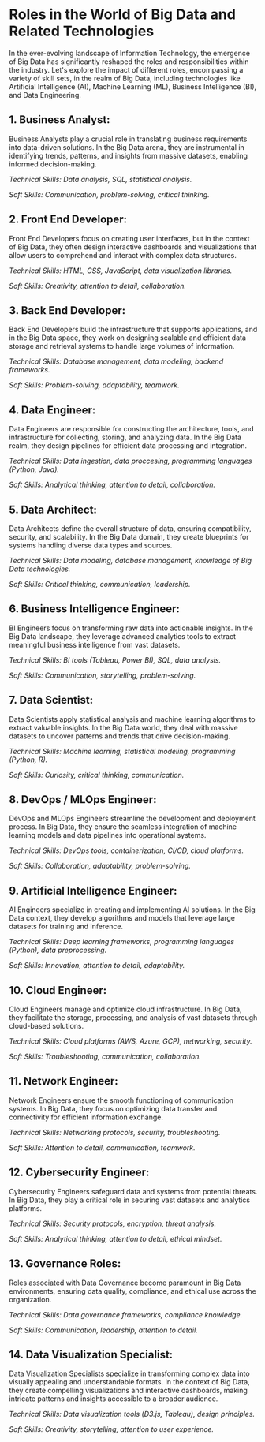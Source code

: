 # Roles in the World of Big Data and Related Technologies

In the ever-evolving landscape of Information Technology, the emergence of Big Data has significantly reshaped the roles and responsibilities within the industry. Let's explore the impact of different roles, encompassing a variety of skill sets, in the realm of Big Data, including technologies like Artificial Intelligence (AI), Machine Learning (ML), Business Intelligence (BI), and Data Engineering.

## 1. Business Analyst:
Business Analysts play a crucial role in translating business requirements into data-driven solutions. In the Big Data arena, they are instrumental in identifying trends, patterns, and insights from massive datasets, enabling informed decision-making.

*Technical Skills: Data analysis, SQL, statistical analysis.*

*Soft Skills: Communication, problem-solving, critical thinking.*

## 2. Front End Developer:
Front End Developers focus on creating user interfaces, but in the context of Big Data, they often design interactive dashboards and visualizations that allow users to comprehend and interact with complex data structures.

*Technical Skills: HTML, CSS, JavaScript, data visualization libraries.*

*Soft Skills: Creativity, attention to detail, collaboration.*

## 3. Back End Developer:
Back End Developers build the infrastructure that supports applications, and in the Big Data space, they work on designing scalable and efficient data storage and retrieval systems to handle large volumes of information.

*Technical Skills: Database management, data modeling, backend frameworks.*

*Soft Skills: Problem-solving, adaptability, teamwork.*

## 4. Data Engineer:
Data Engineers are responsible for constructing the architecture, tools, and infrastructure for collecting, storing, and analyzing data. In the Big Data realm, they design pipelines for efficient data processing and integration.

*Technical Skills: Data ingestion, data proccesing, programming languages (Python, Java).*

*Soft Skills: Analytical thinking, attention to detail, collaboration.*

## 5. Data Architect:
Data Architects define the overall structure of data, ensuring compatibility, security, and scalability. In the Big Data domain, they create blueprints for systems handling diverse data types and sources.

*Technical Skills: Data modeling, database management, knowledge of Big Data technologies.*

*Soft Skills: Critical thinking, communication, leadership.*

## 6. Business Intelligence Engineer:
BI Engineers focus on transforming raw data into actionable insights. In the Big Data landscape, they leverage advanced analytics tools to extract meaningful business intelligence from vast datasets.

*Technical Skills: BI tools (Tableau, Power BI), SQL, data analysis.*

*Soft Skills: Communication, storytelling, problem-solving.*

## 7. Data Scientist:
Data Scientists apply statistical analysis and machine learning algorithms to extract valuable insights. In the Big Data world, they deal with massive datasets to uncover patterns and trends that drive decision-making.

*Technical Skills: Machine learning, statistical modeling, programming (Python, R).*

*Soft Skills: Curiosity, critical thinking, communication.*

## 8. DevOps / MLOps Engineer:
DevOps and MLOps Engineers streamline the development and deployment process. In Big Data, they ensure the seamless integration of machine learning models and data pipelines into operational systems.

*Technical Skills: DevOps tools, containerization, CI/CD, cloud platforms.*

*Soft Skills: Collaboration, adaptability, problem-solving.*

## 9. Artificial Intelligence Engineer:
AI Engineers specialize in creating and implementing AI solutions. In the Big Data context, they develop algorithms and models that leverage large datasets for training and inference.

*Technical Skills: Deep learning frameworks, programming languages (Python), data preprocessing.*

*Soft Skills: Innovation, attention to detail, adaptability.*

## 10. Cloud Engineer:
Cloud Engineers manage and optimize cloud infrastructure. In Big Data, they facilitate the storage, processing, and analysis of vast datasets through cloud-based solutions.

*Technical Skills: Cloud platforms (AWS, Azure, GCP), networking, security.*

*Soft Skills: Troubleshooting, communication, collaboration.*

## 11. Network Engineer:
Network Engineers ensure the smooth functioning of communication systems. In Big Data, they focus on optimizing data transfer and connectivity for efficient information exchange.

*Technical Skills: Networking protocols, security, troubleshooting.*

*Soft Skills: Attention to detail, communication, teamwork.*

## 12. Cybersecurity Engineer:
Cybersecurity Engineers safeguard data and systems from potential threats. In Big Data, they play a critical role in securing vast datasets and analytics platforms.

*Technical Skills: Security protocols, encryption, threat analysis.*

*Soft Skills: Analytical thinking, attention to detail, ethical mindset.*

## 13. Governance Roles:
Roles associated with Data Governance become paramount in Big Data environments, ensuring data quality, compliance, and ethical use across the organization.

*Technical Skills: Data governance frameworks, compliance knowledge.*

*Soft Skills: Communication, leadership, attention to detail.*

## 14. Data Visualization Specialist:
Data Visualization Specialists specialize in transforming complex data into visually appealing and understandable formats. In the context of Big Data, they create compelling visualizations and interactive dashboards, making intricate patterns and insights accessible to a broader audience.

*Technical Skills: Data visualization tools (D3.js, Tableau), design principles.*

*Soft Skills: Creativity, storytelling, attention to user experience.*
